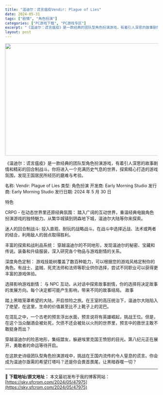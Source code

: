 ```yaml
---
title: "温迪尔：谎言瘟疫Vendir: Plague of Lies"
date: 2024-05-31
tags: ["剧情", "角色扮演"]
categories: ["PC游戏下载", "PC游戏专区"]
excerpt: "《温迪尔：谎言瘟疫》是一款经典的团队型角色扮演游戏，有着引人深思的故事剧情和精彩的回合制战斗。你将进入一个充满历史气息的世界，探索精心打造的游戏氛围，发现王国居民所经历的磨难与考验。 名称: Vendir: Plague of Lies 类型: 角色扮演 开发商: Early Morning Stu&hellip;"
layout: post
---
```


<img class="aligncenter size-full wp-image-47976" src="https://sky.sfcrom.com/wp-content/uploads/2024/05/2024053023213686.jpg" alt="" width="660" height="370" />

《温迪尔：谎言瘟疫》是一款经典的团队型角色扮演游戏，有着引人深思的故事剧情和精彩的回合制战斗。你将进入一个充满历史气息的世界，探索精心打造的游戏氛围，发现王国居民所经历的磨难与考验。

名称: Vendir: Plague of Lies
类型: 角色扮演
开发商: Early Morning Studio
发行商: Early Morning Studio
发行日期: 2024 年 5 月 30 日

特色

CRPG - 在动态世界里还原经典氛围：
踏入广阔的互动世界，重温经典电脑角色扮演游戏的独特魅力。从繁华城镇到阴森地下城，温迪尔大陆等你来探索。

迷人的回合制战斗:
投入直观、耐玩的战略战斗。在战斗中选择近战、法术或两者的结合，利用敌人的弱点取得胜利。

丰富的探索和战利品系统：
穿越温迪尔的不同地形，发现温迪尔的秘密、宝藏和传说。装备和升级服装，深入研究各个物品与游戏剧情的关系。

深度角色定制：
游戏技能树覆盖了数百种能力，可以根据您的游戏风格定制你的角色。有战士、盗贼、死灵法师和法师等职业供你选择，尝试不同职业可以获得更丰富的游戏体验。

选择影响游戏剧情：
与 NPC 互动，从对话中探索故事剧情，你的选择将决定故事的发展方向。每个决定都可能产生影响，带来不同的故事结局。
故事

踏上黑暗笼罩希望的大陆，开启惊险之旅。在王室的高压统治下，温迪尔大陆陷入了绝望，在这里，生命的价值甚至比不上靴子上的泥巴。

在混乱之中，一个古老的预言浮出水面，预言说将有英雄崛起，挑战王位。但是，在这个当众酗酒会被处死，欠债不还会被处以火刑的世界里，预言中的救世主敢不敢挺身而出？

穿越温迪尔的险恶地形，集结盟友，躲避埃里克国王愤怒的目光。第八纪元正在展开，勇敢者的命运等待开启。

在这款史诗级团队型角色扮演游戏中，挑战在王国内流传的令人窒息的谎言。你会成为温迪尔亟需的希望灯塔吗？还是你会畏首畏尾，让黑暗吞噬一切？

---
📖 **下载地址/原文地址：** 本文最初发布于我的博客网站：[https://sky.sfcrom.com/2024/05/47975](https://sky.sfcrom.com/2024/05/47975)
